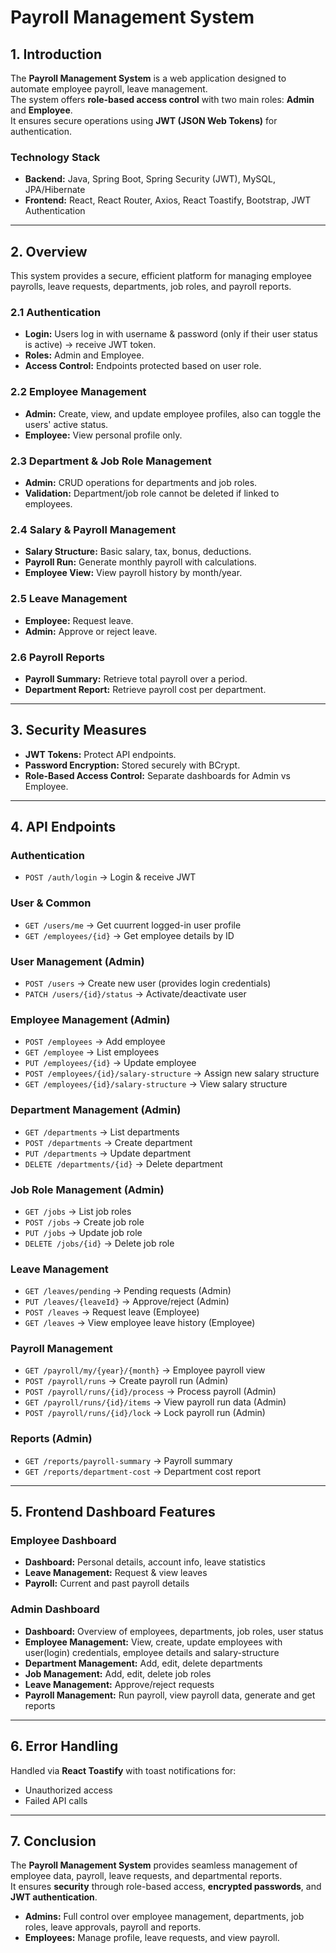 # Payroll Management System

## 1. Introduction
The **Payroll Management System** is a web application designed to automate employee payroll, leave management.  
The system offers **role-based access control** with two main roles: **Admin** and **Employee**.  
It ensures secure operations using **JWT (JSON Web Tokens)** for authentication.

### Technology Stack
- **Backend:** Java, Spring Boot, Spring Security (JWT), MySQL, JPA/Hibernate  
- **Frontend:** React, React Router, Axios, React Toastify, Bootstrap, JWT Authentication  

---

## 2. Overview
This system provides a secure, efficient platform for managing employee payrolls, leave requests, departments, job roles, and payroll reports.

### 2.1 Authentication
- **Login:** Users log in with username & password (only if their user status is active) -> receive JWT token.  
- **Roles:** Admin and Employee.  
- **Access Control:** Endpoints protected based on user role.  

### 2.2 Employee Management
- **Admin:** Create, view, and update employee profiles, also can toggle the users' active status.  
- **Employee:** View personal profile only.  

### 2.3 Department & Job Role Management
- **Admin:** CRUD operations for departments and job roles.  
- **Validation:** Department/job role cannot be deleted if linked to employees.  

### 2.4 Salary & Payroll Management
- **Salary Structure:** Basic salary, tax, bonus, deductions.  
- **Payroll Run:** Generate monthly payroll with calculations.  
- **Employee View:** View payroll history by month/year.  

### 2.5 Leave Management
- **Employee:** Request leave.  
- **Admin:** Approve or reject leave.  

### 2.6 Payroll Reports
- **Payroll Summary:** Retrieve total payroll over a period.  
- **Department Report:** Retrieve payroll cost per department.  

---

## 3. Security Measures
- **JWT Tokens:** Protect API endpoints.  
- **Password Encryption:** Stored securely with BCrypt.  
- **Role-Based Access Control:** Separate dashboards for Admin vs Employee.  

---

## 4. API Endpoints

### Authentication
- `POST /auth/login` -> Login & receive JWT  

### User & Common
- `GET /users/me` -> Get cuurrent logged-in user profile  
- `GET /employees/{id}` -> Get employee details by ID  

### User Management (Admin)
- `POST /users` -> Create new user (provides login credentials)
- `PATCH /users/{id}/status` -> Activate/deactivate user  

### Employee Management (Admin)
- `POST /employees` -> Add employee  
- `GET /employee` -> List employees  
- `PUT /employees/{id}` -> Update employee  
- `POST /employees/{id}/salary-structure` -> Assign new salary structure  
- `GET /employees/{id}/salary-structure` -> View salary structure  

### Department Management (Admin)
- `GET /departments` -> List departments  
- `POST /departments` -> Create department  
- `PUT /departments` -> Update department  
- `DELETE /departments/{id}` -> Delete department  

### Job Role Management (Admin)
- `GET /jobs` -> List job roles  
- `POST /jobs` -> Create job role  
- `PUT /jobs` -> Update job role  
- `DELETE /jobs/{id}` -> Delete job role  

### Leave Management
- `GET /leaves/pending` -> Pending requests (Admin)  
- `PUT /leaves/{leaveId}` -> Approve/reject (Admin)  
- `POST /leaves` -> Request leave (Employee)  
- `GET /leaves` -> View employee leave history (Employee)

### Payroll Management
- `GET /payroll/my/{year}/{month}` -> Employee payroll view  
- `POST /payroll/runs` -> Create payroll run (Admin)  
- `POST /payroll/runs/{id}/process` -> Process payroll (Admin)  
- `GET /payroll/runs/{id}/items` -> View payroll run data (Admin)  
- `POST /payroll/runs/{id}/lock` -> Lock payroll run (Admin)  

### Reports (Admin)
- `GET /reports/payroll-summary` -> Payroll summary  
- `GET /reports/department-cost` -> Department cost report  

---

## 5. Frontend Dashboard Features

### Employee Dashboard
- **Dashboard:** Personal details, account info, leave statistics  
- **Leave Management:** Request & view leaves  
- **Payroll:** Current and past payroll details  

### Admin Dashboard
- **Dashboard:** Overview of employees, departments, job roles, user status  
- **Employee Management:** View, create, update employees with user(login) credentials, employee details and salary-structure 
- **Department Management:** Add, edit, delete departments  
- **Job Management:** Add, edit, delete job roles  
- **Leave Management:** Approve/reject requests  
- **Payroll Management:** Run payroll, view payroll data, generate and get reports  

---

## 6. Error Handling
Handled via **React Toastify** with toast notifications for:
- Unauthorized access  
- Failed API calls  

---

## 7. Conclusion
The **Payroll Management System** provides seamless management of employee data, payroll, leave requests, and departmental reports.  
It ensures **security** through role-based access, **encrypted passwords**, and **JWT authentication**.  
- **Admins:** Full control over employee management, departments, job roles, leave approvals, payroll and reports.  
- **Employees:** Manage profile, leave requests, and view payroll.  
